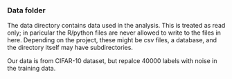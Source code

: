 ### Data folder

The data directory contains data used in the analysis. This is treated as read only; in paricular the R/python files are never allowed to write to the files in here. Depending on the project, these might be csv files, a database, and the directory itself may have subdirectories.

Our data is from CIFAR-10 dataset, but repalce 40000 labels with noise in the training data.
